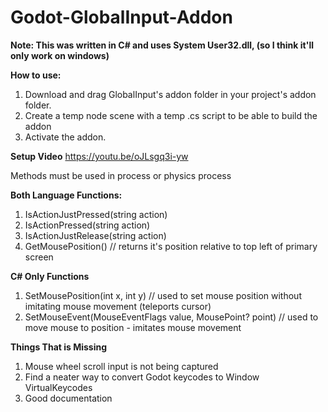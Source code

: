 # Godot-GlobalInput-Addon

**Note: This was written in C# and uses System User32.dll, (so I think it'll only work on windows)**

**How to use:**
1. Download and drag GlobalInput's addon folder in your project's addon folder.
2. Create a temp node scene with a temp .cs script to be able to build the addon
3. Activate the addon.

**Setup Video**
https://youtu.be/oJLsgq3i-yw

Methods must be used in process or physics process

**Both Language Functions:**
1. IsActionJustPressed(string action)
2. IsActionPressed(string action)
3. IsActionJustRelease(string action)
4. GetMousePosition() // returns it's position relative to top left of primary screen

**C# Only Functions**
1. SetMousePosition(int x, int y) // used to set mouse position without imitating mouse movement (teleports cursor)
2. SetMouseEvent(MouseEventFlags value, MousePoint? point) // used to move mouse to position - imitates mouse movement


**Things That is Missing**
1. Mouse wheel scroll input is not being captured
2. Find a neater way to convert Godot keycodes to Window VirtualKeycodes
3. Good documentation
